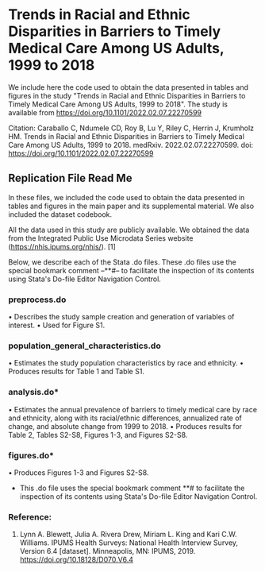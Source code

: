 # Trends in Racial and Ethnic Disparities in Barriers to Timely Medical Care Among US Adults, 1999 to 2018
We include here the code used to obtain the data presented in tables and figures in the study "Trends in Racial and Ethnic Disparities in Barriers to Timely Medical Care Among US Adults, 1999 to 2018". The study is available from https://doi.org/10.1101/2022.02.07.22270599 

Citation: Caraballo C, Ndumele CD, Roy B, Lu Y, Riley C, Herrin J, Krumholz HM. Trends in Racial and Ethnic Disparities in Barriers to Timely Medical Care Among US Adults, 1999 to 2018. medRxiv. 2022.02.07.22270599. doi: https://doi.org/10.1101/2022.02.07.22270599


## Replication File Read Me

In these files, we included the code used to obtain the data presented in tables and figures in the main paper and its supplemental material. We also included the dataset codebook. 

All the data used in this study are publicly available. We obtained the data from the Integrated Public Use Microdata Series website (https://nhis.ipums.org/nhis/). [1]

Below, we describe each of the Stata .do files. These .do files use the special bookmark comment –**#– to facilitate the inspection of its contents using Stata's Do-file Editor Navigation Control.

### preprocess.do
•	Describes the study sample creation and generation of variables of interest. 
•	Used for Figure S1.

### population_general_characteristics.do
•	Estimates the study population characteristics by race and ethnicity. 
•	Produces results for Table 1 and Table S1. 

### analysis.do*
•	Estimates the annual prevalence of barriers to timely medical care by race and ethnicity, along with its racial/ethnic differences, annualized rate of change, and absolute change from 1999 to 2018. 
•	Produces results for Table 2, Tables S2-S8, Figures 1-3, and Figures S2-S8.

### figures.do*
•	Produces Figures 1-3 and Figures S2-S8.     


* This .do file uses the special bookmark comment **# to facilitate the inspection of its contents using Stata's Do-file Editor Navigation Control.

### Reference: 
1. Lynn A. Blewett, Julia A. Rivera Drew, Miriam L. King and Kari C.W. Williams. IPUMS Health Surveys: National Health Interview Survey, Version 6.4 [dataset]. Minneapolis, MN: IPUMS, 2019. https://doi.org/10.18128/D070.V6.4 
